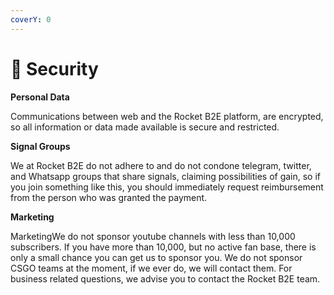 ```yaml
---
coverY: 0
---
```


# 🔐 Security

**Personal Data**

Communications between web and the Rocket B2E platform, are encrypted, so all information or data made available is secure and restricted.

**Signal Groups**

We at Rocket B2E do not adhere to and do not condone telegram, twitter, and Whatsapp groups that share signals, claiming possibilities of gain, so if you join something like this, you should immediately request reimbursement from the person who was granted the payment.

**Marketing**

MarketingWe do not sponsor youtube channels with less than 10,000 subscribers. If you have more than 10,000, but no active fan base, there is only a small chance you can get us to sponsor you. We do not sponsor CSGO teams at the moment, if we ever do, we will contact them. For business related questions, we advise you to contact the Rocket B2E team.
